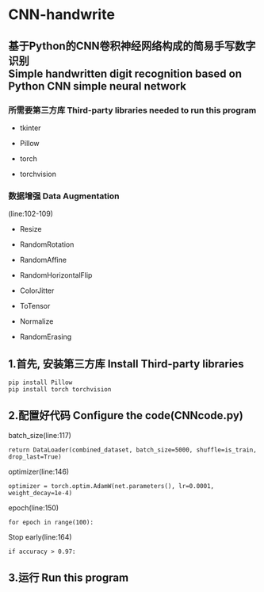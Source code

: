 # CNN-handwrite
## 基于Python的CNN卷积神经网络构成的简易手写数字识别<br/>Simple handwritten digit recognition based on Python CNN simple neural network

### 所需要第三方库 Third-party libraries needed to run this program

- tkinter

- Pillow

- torch

- torchvision
### 数据增强 Data Augmentation

(line:102-109)

- Resize

- RandomRotation

- RandomAffine

- RandomHorizontalFlip

- ColorJitter

- ToTensor

- Normalize

- RandomErasing

## 1.首先, 安装第三方库 Install Third-party libraries

```
pip install Pillow
pip install torch torchvision
```

## 2.配置好代码 Configure the code(CNNcode.py)

batch_size(line:117)
```
return DataLoader(combined_dataset, batch_size=5000, shuffle=is_train, drop_last=True)
```

optimizer(line:146)
```
optimizer = torch.optim.AdamW(net.parameters(), lr=0.0001, weight_decay=1e-4)
```

epoch(line:150)
```
for epoch in range(100):
```

Stop early(line:164)
```
if accuracy > 0.97:
```

## 3.运行 Run this program


